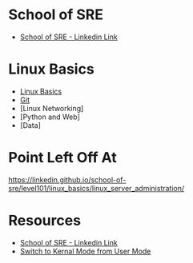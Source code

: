 # School of SRE

* [School of SRE - Linkedin Link](https://linkedin.github.io/school-of-sre/)

# Linux Basics

* [Linux Basics](101_1_LinuxBasics.md)
* [Git](101_2_Git.md)
* [Linux Networking]
* [Python and Web]
* [Data]

# Point Left Off At

https://linkedin.github.io/school-of-sre/level101/linux_basics/linux_server_administration/

# Resources

* [School of SRE - Linkedin Link](https://linkedin.github.io/school-of-sre/)
* [Switch to Kernal Mode from User Mode](https://stackoverflow.com/questions/11905934/how-to-switch-from-user-mode-to-kernel-mode)